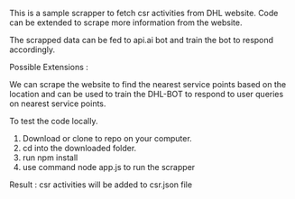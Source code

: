 This is a sample scrapper to fetch csr activities from DHL website.
Code can be extended to scrape more information from the website.

The scrapped data can be fed to api.ai bot and train the bot to respond accordingly.

Possible Extensions : 

We can scrape the website to find the nearest service points based on the location and can be used to train the DHL-BOT to respond to user queries on nearest service points.




To test the code locally.

1. Download or clone to repo on your computer.
2. cd into the downloaded folder.
3. run npm install
4. use command node app.js to run the scrapper


Result : csr activities will be added to csr.json file
